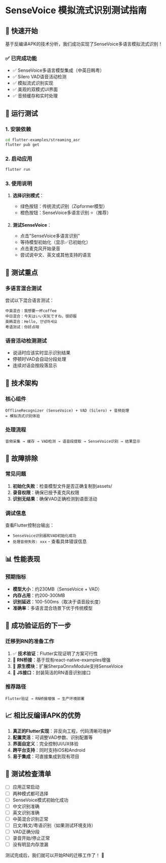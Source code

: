 # SenseVoice 模拟流式识别测试指南

## 🚀 快速开始

基于反编译APK的技术分析，我们成功实现了SenseVoice多语言模拟流式识别！

### ✅ 已完成功能
- ✅ SenseVoice多语言模型集成（中英日韩粤）
- ✅ Silero VAD语音活动检测
- ✅ 模拟流式识别实现
- ✅ 美观的双模式UI界面
- ✅ 音频缓存和实时处理

## 📱 运行测试

### 1. 安装依赖
```bash
cd flutter-examples/streaming_asr
flutter pub get
```

### 2. 启动应用
```bash
flutter run
```

### 3. 使用说明
1. **选择识别模式**：
   - 绿色按钮：传统流式识别（Zipformer模型）
   - 橙色按钮：SenseVoice多语言识别 ⭐（推荐）

2. **测试SenseVoice**：
   - 点击"SenseVoice多语言识别"
   - 等待模型初始化（显示✅已初始化）
   - 点击麦克风开始录音
   - 尝试说中文、英文或其他支持的语言

## 🎯 测试重点

### 多语言混合测试
尝试以下混合语言测试：
```
中英混合：我想要一杯coffee
中日混合：今天はいい天気ですね，很舒服
英韩混合：Hello, 안녕하세요
粤语测试：你好点呀
```

### 语音活动检测测试
- 说话时应该实时显示识别结果
- 停顿时VAD会自动分段处理
- 连续对话会按段落显示

## 🔧 技术架构

### 核心组件
```
OfflineRecognizer (SenseVoice) + VAD (Silero) + 音频处理
= 模拟流式识别体验
```

### 处理流程
```
音频采集 → 缓存 → VAD检测 → 语音段提取 → SenseVoice识别 → 结果显示
```

## 🐛 故障排除

### 常见问题
1. **初始化失败**：检查模型文件是否正确复制到assets/
2. **录音权限**：确保已授予麦克风权限
3. **识别无结果**：确保VAD正确检测到语音活动

### 调试信息
查看Flutter控制台输出：
- `SenseVoice识别器和VAD初始化成功`
- `处理音频失败: xxx` - 查看具体错误信息

## 📊 性能表现

### 预期指标
- **模型大小**：约230MB（SenseVoice + VAD）
- **内存占用**：约200-300MB
- **识别延迟**：100-500ms（取决于语音段长度）
- **准确率**：多语言混合场景下优于传统模型

## 🎉 成功验证后的下一步

### 迁移到RN的准备工作
1. ✅ **技术验证**：Flutter实现证明了方案可行性
2. 🔄 **RN桥接**：基于现有react-native-examples增强
3. 🔄 **原生模块**：扩展SherpaOnnxModule支持SenseVoice
4. 🔄 **JS接口**：封装简洁的RN语音识别接口

### 推荐路径
```
Flutter验证 → RN桥接增强 → 生产环境部署
```

## 📈 相比反编译APK的优势

1. **真正的Flutter实现**：非反向工程，代码清晰可维护
2. **配置灵活**：可调整VAD参数、识别配置等
3. **界面自定义**：完全控制UI/UX体验
4. **跨平台支持**：同时支持iOS和Android
5. **易于集成**：可直接集成到现有项目

## 🎯 测试检查清单

- [ ] 应用正常启动
- [ ] 两种模式都可选择
- [ ] SenseVoice模式初始化成功
- [ ] 中文识别准确
- [ ] 英文识别准确
- [ ] 中英混合识别正常
- [ ] 日文/韩文/粤语识别（如果测试环境支持）
- [ ] VAD正确分段
- [ ] 录音开始/停止正常
- [ ] 没有明显内存泄漏

测试完成后，我们就可以开始RN的迁移工作了！ 🚀 